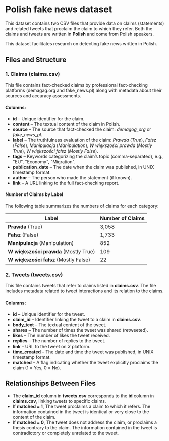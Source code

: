 # Polish fake news dataset

This dataset contains two CSV files that provide data on claims (statements) and related tweets that proclaim the claim to which they refer. Both the claims and tweets are written in **Polish** and come from Polish speakers.

This dataset facilitates research on detecting fake news written in Polish.

## **Files and Structure**

### **1. Claims (claims.csv)**
This file contains fact-checked claims by professional fact-checking platforms (demagag.org and fake_news.pl) along with metadata about their sources and accuracy assessments.

#### **Columns:**
- **id** – Unique identifier for the claim.
- **content** – The textual content of the claim in Polish.
- **source** – The source that fact-checked the claim: *demagog_org* or *fake_news_pl*.
- **label** – The truthfulness evaluation of the claim: *Prawda* (*True*), *Fałsz* (*False*), *Manipulacja* (*Manipulation*), *W większości prawda* (*Mostly True*), *W większości fałsz* (*Mostly False*).
- **tags** – Keywords categorizing the claim’s topic (comma-separated), e.g., "EU", "Economy", "Migration".
- **publication_date** – The date when the claim was published, in UNIX timestamp format.
- **author** – The person who made the statement (if known).
- **link** – A URL linking to the full fact-checking report.

#### **Number of Claims by Label**
The following table summarizes the numbers of claims for each category:

| Label                  | Number of Claims |
|------------------------|-----------------|
| **Prawda** (True)      | 3,058           |
| **Fałsz** (False)      | 1,733           |
| **Manipulacja** (Manipulation) | 852   |
| **W większości prawda** (Mostly True) | 109 |
| **W większości fałsz** (Mostly False) | 22 |

### **2. Tweets (tweets.csv)**
This file contains tweets that refer to claims listed in **claims.csv**. The file includes metadata related to tweet interactions and its relation to the claims.

#### **Columns:**
- **id** – Unique identifier for the tweet.
- **claim_id** – Identifier linking the tweet to a claim in **claims.csv**.
- **body_text** – The textual content of the tweet.
- **shares** – The number of times the tweet was shared (retweeted).
- **likes** – The number of likes the tweet received.
- **replies** – The number of replies to the tweet.
- **link** – URL to the tweet on *X* platform.
- **time_created** – The date and time the tweet was published, in UNIX timestamp format.
- **matched** – A flag indicating whether the tweet explicitly proclaims the claim (1 = Yes, 0 = No).

## **Relationships Between Files**
- The **claim_id** column in **tweets.csv** corresponds to the **id** column in **claims.csv**, linking tweets to specific claims.
- If **matched = 1**, The tweet proclaims a claim to which it refers. The information contained in the tweet is identical or very close to the content of the claim.
- If **matched = 0**, The tweet does not address the claim, or proclaims a thesis contrary to the claim. The information contained in the tweet is contradictory or completely unrelated to the tweet.
